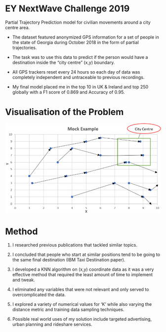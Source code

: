 # EY NextWave Challenge 2019
Partial Trajectory Prediction model for civilian movements around a city centre area.

- The dataset featured anonymized GPS information for a set of people in the state of Georgia during October 2018 in the form of partial trajectories. 

- The task was to use this data to predict if the person would have a destination inside the “city centre” (x,y) boundary. 

- All GPS trackers reset every 24 hours so each day of data was completely independent and untraceable to previous recordings. 

- My final model placed me in the top 10 in UK & Ireland and top 250 globally with a F1 score of 0.869 and Accuracy of 0.95.

# Visualisation of the Problem

![Image of framework](https://github.com/jackapbutler/EY-NextWave-Challenge/blob/master/ey_nextwave.PNG)

# Method
1.	I researched previous publications that tackled similar topics. 

2.	I concluded that people who start at similar positions tend to be going to the same final destination (IBM Taxi Destination paper).

3.	I developed a KNN algorithm on (x,y) coordinate data as it was a very effective method that required the least amount of time to implement and tweak. 

4.	I eliminated any variables that were not relevant and only served to overcomplicated the data.

5.	I explored a variety of numerical values for ‘K’ while also varying the distance metric and training data sampling techniques.

6.	Possible real world uses of my solution include targeted advertising, urban planning and rideshare services.
